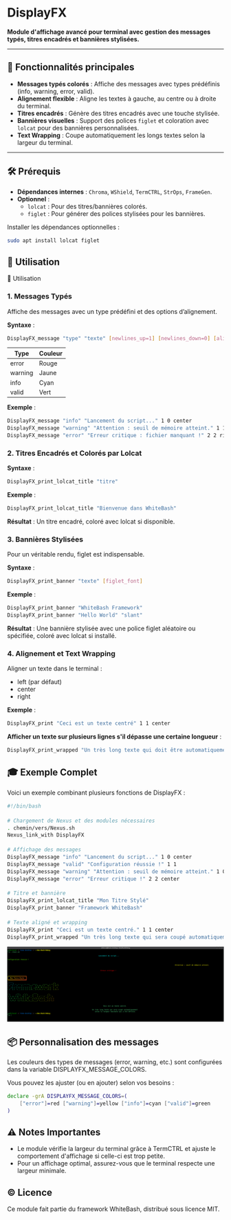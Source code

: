 # **DisplayFX**
**Module d'affichage avancé pour terminal avec gestion des messages typés, titres encadrés et bannières stylisées.**

---

## 🎯 **Fonctionnalités principales**
- **Messages typés colorés** : Affiche des messages avec types prédéfinis (info, warning, error, valid).
- **Alignement flexible** : Aligne les textes à gauche, au centre ou à droite du terminal.
- **Titres encadrés** : Génère des titres encadrés avec une touche stylisée.
- **Bannières visuelles** : Support des polices `figlet` et coloration avec `lolcat` pour des bannières personnalisées.
- **Text Wrapping** : Coupe automatiquement les longs textes selon la largeur du terminal.

---

## 🛠️ **Prérequis**
- **Dépendances internes** : `Chroma`, `WShield`, `TermCTRL`, `StrOps`, `FrameGen`.
- **Optionnel** :
    - `lolcat` : Pour des titres/bannières colorés.
    - `figlet` : Pour générer des polices stylisées pour les bannières.

Installer les dépendances optionnelles :
```bash
sudo apt install lolcat figlet
```

## 🚀 **Utilisation**
🚀 Utilisation
### 1. **Messages Typés**
Affiche des messages avec un type prédéfini et des options d’alignement.

**Syntaxe** :
```Bash
DisplayFX_message "type" "texte" [newlines_up=1] [newlines_down=0] [alignement=left]
```


| **Type** | **Couleur** |
|----------|-------------|
| error    | 	Rouge      |
| warning  | 	Jaune      |
| info     | 	Cyan       |
| valid    | 	Vert       |

**Exemple** :
```Bash
DisplayFX_message "info" "Lancement du script..." 1 0 center
DisplayFX_message "warning" "Attention : seuil de mémoire atteint." 1 1 left
DisplayFX_message "error" "Erreur critique : fichier manquant !" 2 2 right
```

### 2. **Titres Encadrés et Colorés par Lolcat**

**Syntaxe** :
```Bash
DisplayFX_print_lolcat_title "titre"
```

**Exemple** :
```Bash
DisplayFX_print_lolcat_title "Bienvenue dans WhiteBash"
```

**Résultat** :
Un titre encadré, coloré avec lolcat si disponible.

### 3. **Bannières Stylisées**
Pour un véritable rendu, figlet est indispensable.

**Syntaxe** :
```Bash
DisplayFX_print_banner "texte" [figlet_font]
```

**Exemple** :
```Bash
DisplayFX_print_banner "WhiteBash Framework"
DisplayFX_print_banner "Hello World" "slant"
```

**Résultat** :
Une bannière stylisée avec une police figlet aléatoire ou spécifiée, coloré avec lolcat si installé.

### 4. **Alignement et Text Wrapping**
Aligner un texte dans le terminal :

- left (par défaut)
- center
- right

**Exemple** :
```Bash
DisplayFX_print "Ceci est un texte centré" 1 1 center
```

**Afficher un texte sur plusieurs lignes s'il dépasse une certaine longueur** :
```Bash
DisplayFX_print_wrapped "Un très long texte qui doit être automatiquement coupé pour s'adapter à la longueur maximale." 40 center
```

## 🎓 **Exemple Complet**
Voici un exemple combinant plusieurs fonctions de DisplayFX :

```Bash
#!/bin/bash

# Chargement de Nexus et des modules nécessaires
. chemin/vers/Nexus.sh
Nexus_link_with DisplayFX

# Affichage des messages
DisplayFX_message "info" "Lancement du script..." 1 0 center
DisplayFX_message "valid" "Configuration réussie !" 1 1
DisplayFX_message "warning" "Attention : seuil de mémoire atteint." 1 0 right
DisplayFX_message "error" "Erreur critique !" 2 2 center

# Titre et bannière
DisplayFX_print_lolcat_title "Mon Titre Stylé"
DisplayFX_print_banner "Framework WhiteBash"

# Texte aligné et wrapping
DisplayFX_print "Ceci est un texte centré." 1 1 center
DisplayFX_print_wrapped "Un très long texte qui sera coupé automatiquement selon la longeur maximale qui a été définie" 50 center
```

![Exemple d'exécution](../assets/DisplayFX/example_full.png)

## 📦 **Personnalisation des messages**
Les couleurs des types de messages (error, warning, etc.) sont configurées dans la variable DISPLAYFX_MESSAGE_COLORS. 

Vous pouvez les ajuster (ou en ajouter) selon vos besoins :

```Bash
declare -grA DISPLAYFX_MESSAGE_COLORS=(
    ["error"]=red ["warning"]=yellow ["info"]=cyan ["valid"]=green
)
```

## ⚠️ **Notes Importantes**
- Le module vérifie la largeur du terminal grâce à TermCTRL et ajuste le comportement d'affichage si celle-ci est trop petite.
- Pour un affichage optimal, assurez-vous que le terminal respecte une largeur minimale.

## © **Licence**
Ce module fait partie du framework WhiteBash, distribué sous licence MIT.